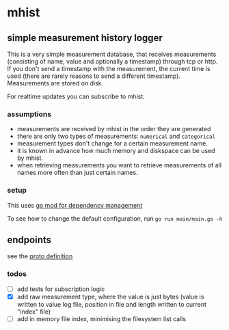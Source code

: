 # mhist

## simple measurement history logger

This is a very simple measurement database, that receives measurements (consisting of name, value and optionally a timestamp) through tcp or http. If you don't send a timestamp with the measurement, the current time is used (there are rarely reasons to send a different timestamp).
Measurements are stored on disk

For realtime updates you can subscribe to mhist.

### assumptions

- measurements are received by mhist in the order they are generated
- there are only two types of measurements: `numerical` and `categorical`
- measurement types don't change for a certain measurement name.
- it is known in advance how much memory and diskspace can be used by mhist.
- when retrieving measurements you want to retrieve measurements of all names more often than just certain names.

### setup

This uses [go mod for dependency management](https://github.com/golang/go/wiki/Modules)

To see how to change the default configuration, run `go run main/main.go -h`

## endpoints

see the [proto definition](proto/rpc.proto)

### todos

- [ ] add tests for subscription logic
- [x] add raw measurement type, where the value is just bytes (value is written to value log file, position in file and length written to current "index" file)
- [ ] add in memory file index, minimising the filesystem list calls

